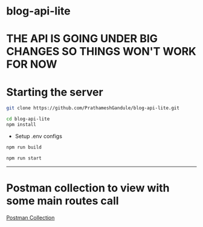 # blog-api-lite
# THE API IS GOING UNDER BIG CHANGES SO THINGS WON'T WORK FOR NOW

# Starting the server
```bash
git clone https://github.com/PrathameshGandule/blog-api-lite.git
```
```bash
cd blog-api-lite
npm install
```
- Setup .env configs
```bash
npm run build
```
```bash
npm run start
```
***

# Postman collection to view with some main routes call
[Postman Collection](https://test-team-5451.postman.co/workspace/common-workspace~10aa6773-fd9d-4916-a172-1a935a708d99/collection/37326479-a36e3e0a-a241-4247-a878-738ce94d2c35?action=share&creator=37326479)